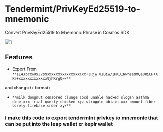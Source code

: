 # Tendermint/PrivKeyEd25519-to-mnemonic

Convert PrivKeyEd25519 to Mnemonic Phrase in Cosmos SDK

![1](https://github.com/user-attachments/assets/37b5cdad-7a50-4b34-8851-5809121febcc)

## Features
- Export From `**1E4JbcxaR9JVs9xxxxxxxxxxxxxxxxxx+lRjw+vIOiw/ZHKD1NwhiadmQe3OiCH+XKn+xxxxxxxxxxxxx9jhRrgQ==**`
  
and change to format :
  
- `**milk dougnut censored plunge abcd unable hacked slogan asthma dune xxx trial qwerty chicken xyz struggle obtain xxx amount fiber barely firebase order xyz**`

### I make this code to export tendermint privkey to mnemonic that can be put into the leap wallet or keplr wallet
